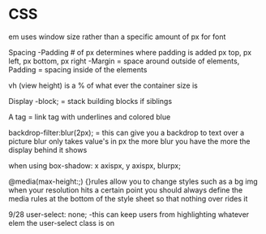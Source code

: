 # CSS
em uses window size rather than a specific amount of px for font

Spacing
-Padding # of px determines where padding is added px top, px left, px bottom, px right
-Margin = space around outside of elements, Padding = spacing inside of the elements

vh (view height) is a % of what ever the container size is

Display 
-block; = stack building blocks if siblings 


A tag = link tag with underlines and colored blue

backdrop-filter:blur(2px); =  this can give you a backdrop to text over a picture blur only takes value's in px the more blur you have the more the display behind it shows

when using box-shadow: x axispx, y axispx, blurpx;


@media(max-height:;) {}rules allow you to change styles such as a bg img when your resolution hits a certain point you should always define the media rules at the bottom of the style sheet so that nothing over rides it



9/28 
user-select: none;
-this can keep users from highlighting whatever elem the user-select class is on 